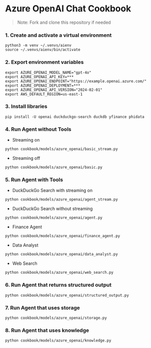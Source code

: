 # Azure OpenAI Chat Cookbook

> Note: Fork and clone this repository if needed

### 1. Create and activate a virtual environment

```shell
python3 -m venv ~/.venvs/aienv
source ~/.venvs/aienv/bin/activate
```

### 2. Export environment variables

```shell
export AZURE_OPENAI_MODEL_NAME="gpt-4o"
export AZURE_OPENAI_API_KEY=***
export AZURE_OPENAI_ENDPOINT="https://example.openai.azure.com/"
export AZURE_OPENAI_DEPLOYMENT=***
export AZURE_OPENAI_API_VERSION="2024-02-01"
export AWS_DEFAULT_REGION=us-east-1
```

### 3. Install libraries

```shell
pip install -U openai duckduckgo-search duckdb yfinance phidata
```

### 4. Run Agent without Tools

- Streaming on

```shell
python cookbook/models/azure_openai/basic_stream.py
```

- Streaming off

```shell
python cookbook/models/azure_openai/basic.py
```

### 5. Run Agent with Tools

- DuckDuckGo Search with streaming on

```shell
python cookbook/models/azure_openai/agent_stream.py
```

- DuckDuckGo Search without streaming

```shell
python cookbook/models/azure_openai/agent.py
```

- Finance Agent

```shell
python cookbook/models/azure_openai/finance_agent.py
```

- Data Analyst

```shell
python cookbook/models/azure_openai/data_analyst.py
```

- Web Search

```shell
python cookbook/models/azure_openai/web_search.py
```

### 6. Run Agent that returns structured output

```shell
python cookbook/models/azure_openai/structured_output.py
```

### 7. Run Agent that uses storage

```shell
python cookbook/models/azure_openai/storage.py
```

### 8. Run Agent that uses knowledge

```shell
python cookbook/models/azure_openai/knowledge.py
```
